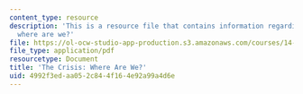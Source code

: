 ```yaml
---
content_type: resource
description: 'This is a resource file that contains information regarding the crisis:
  where are we?'
file: https://ol-ocw-studio-app-production.s3.amazonaws.com/courses/14-02-principles-of-macroeconomics-spring-2014/4992f3edaa052c844f164e92a99a4d6e_MIT14_02S14_fin_crisis.pdf
file_type: application/pdf
resourcetype: Document
title: 'The Crisis: Where Are We?'
uid: 4992f3ed-aa05-2c84-4f16-4e92a99a4d6e
---
```

